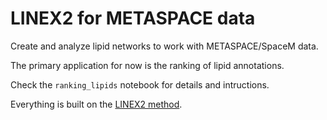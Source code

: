 # LINEX2 for METASPACE data

Create and analyze lipid networks to work with METASPACE/SpaceM data.

The primary application for now is the ranking of lipid annotations.

Check the `ranking_lipids` notebook for details and intructions.

Everything is built on the [LINEX2 method](https://doi.org/10.1093/bib/bbac572).


